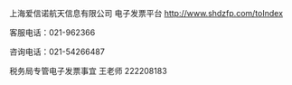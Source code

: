 上海爱信诺航天信息有限公司 电子发票平台 <http://www.shdzfp.com/toIndex>

客服电话：021-962366

咨询电话：021-54266487


税务局专管电子发票事宜
王老师
222208183
